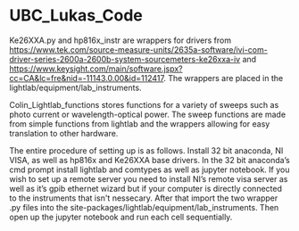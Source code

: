 # UBC_Lukas_Code
Ke26XXA.py and hp816x_instr are wrappers for drivers from https://www.tek.com/source-measure-units/2635a-software/ivi-com-driver-series-2600a-2600b-system-sourcemeters-ke26xxa-iv
and https://www.keysight.com/main/software.jspx?cc=CA&lc=fre&nid=-11143.0.00&id=112417. The wrappers are placed in the lightlab/equipment/lab_instruments.

Colin_Lightlab_functions stores functions for a variety of sweeps such as photo current or wavelength-optical power. The sweep functions are made from simple functions from lightlab and the wrappers allowing for easy translation to other hardware.

The entire procedure of setting up is as follows. Install 32 bit anaconda, NI VISA, as well as hp816x and Ke26XXA base drivers. In the 32 bit anaconda’s cmd prompt install lightlab and comtypes as well as jupyter notebook. If you wish to set up a remote server you need to install NI’s remote visa server as well as it’s gpib ethernet wizard but if your computer is directly connected to the instruments that isn't nessecary. After that import the two wrapper .py files into the site-packages/lightlab/equipment/lab_instruments. Then open up the jupyter notebook and run each cell sequentially. 
